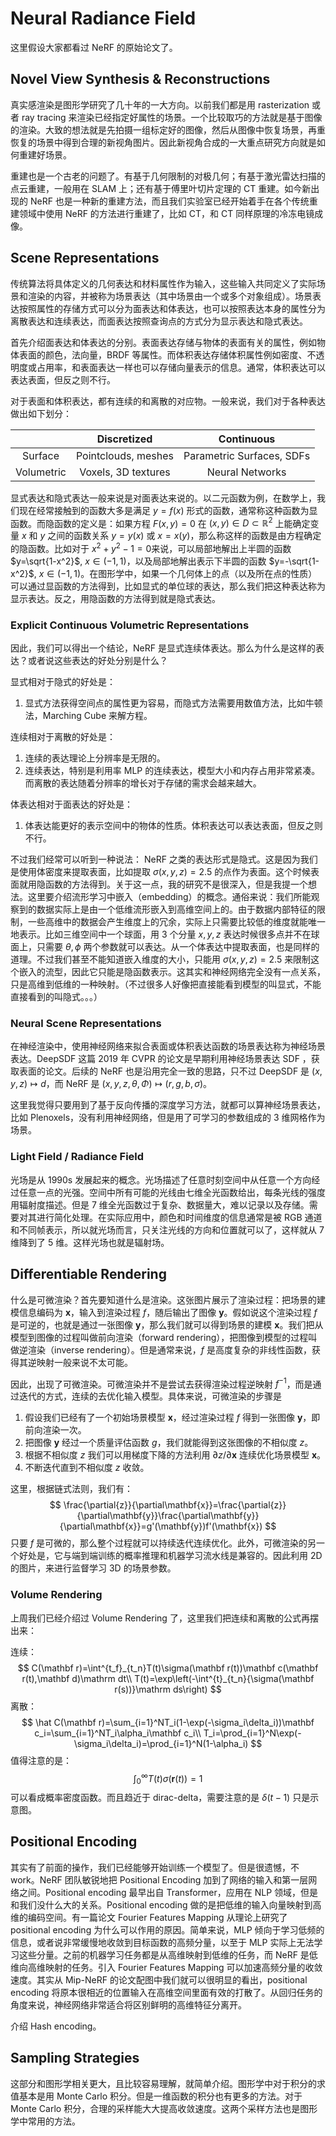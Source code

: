 # Neural Radiance Field

这里假设大家都看过 NeRF 的原始论文了。

## Novel View Synthesis & Reconstructions

真实感渲染是图形学研究了几十年的一大方向。以前我们都是用 rasterization 或者 ray tracing 来渲染已经指定好属性的场景。一个比较取巧的方法就是基于图像的渲染。大致的想法就是先拍摄一组标定好的图像，然后从图像中恢复场景，再重恢复的场景中得到合理的新视角图片。因此新视角合成的一大重点研究方向就是如何重建好场景。

重建也是一个古老的问题了。有基于几何限制的对极几何；有基于激光雷达扫描的点云重建，一般用在 SLAM 上；还有基于傅里叶切片定理的 CT 重建。如今新出现的 NeRF 也是一种新的重建方法，而且我们实验室已经开始着手在各个传统重建领域中使用 NeRF 的方法进行重建了，比如 CT，和 CT 同样原理的冷冻电镜成像。

## Scene Representations

传统算法将具体定义的几何表达和材料属性作为输入，这些输入共同定义了实际场景和渲染的内容，并被称为场景表达（其中场景由一个或多个对象组成）。场景表达按照属性的存储方式可以分为面表达和体表达，也可以按照表达本身的属性分为离散表达和连续表达，而面表达按照查询点的方式分为显示表达和隐式表达。

首先介绍面表达和体表达的分别。表面表达存储与物体的表面有关的属性，例如物体表面的颜色，法向量，BRDF 等属性。而体积表达存储体积属性例如密度、不透明度或占用率，和表面表达一样也可以存储向量表示的信息。通常，体积表达可以表达表面，但反之则不行。

对于表面和体积表达，都有连续的和离散的对应物。一般来说，我们对于各种表达做出如下划分：

|            |     Discretized     |        Continuous         |
| :--------: | :-----------------: | :-----------------------: |
|  Surface   | Pointclouds, meshes | Parametric Surfaces, SDFs |
| Volumetric | Voxels, 3D textures |      Neural Networks      |

显式表达和隐式表达一般来说是对面表达来说的。以二元函数为例，在数学上，我们现在经常接触到的函数大多是满足 $y=f(x)$ 形式的函数，通常称这种函数为显函数。而隐函数的定义是：如果方程 $F(x,y)=0$ 在 $(x,y)\in{D}\subset\mathbb{R}^2$ 上能确定变量 $x$ 和 $y$ 之间的函数关系 $y=y(x)$ 或 $x=x(y)$，那么称这样的函数是由方程确定的隐函数。比如对于 $x^2+y^2-1=0$来说，可以局部地解出上半圆的函数 $y=\sqrt{1-x^2}$, $x\in(-1,1)$，以及局部地解出表示下半圆的函数 $y=-\sqrt{1-x^2}$, $x\in(-1,1)$。在图形学中，如果一个几何体上的点（以及所在点的性质）可以通过显函数的方法得到，比如显式的单位球的表达，那么我们把这种表达称为显示表达。反之，用隐函数的方法得到就是隐式表达。

### Explicit Continuous Volumetric Representations

因此，我们可以得出一个结论，NeRF 是显式连续体表达。那么为什么是这样的表达？或者说这些表达的好处分别是什么？

显式相对于隐式的好处是：

1. 显式方法获得空间点的属性更为容易，而隐式方法需要用数值方法，比如牛顿法，Marching Cube 来解方程。

连续相对于离散的好处是：

1. 连续的表达理论上分辨率是无限的。
2. 连续表达，特别是利用率 MLP 的连续表达，模型大小和内存占用非常紧凑。而离散的表达随着分辨率的增长对于存储的需求会越来越大。

体表达相对于面表达的好处是：

1. 体表达能更好的表示空间中的物体的性质。体积表达可以表达表面，但反之则不行。

不过我们经常可以听到一种说法： NeRF 之类的表达形式是隐式。这是因为我们是使用体密度来提取表面，比如提取 $\sigma(x,y,z)=2.5$ 的点作为表面。这个时候表面就用隐函数的方法得到。关于这一点，我的研究不是很深入，但是我提一个想法。这里要介绍流形学习中嵌入（embedding）的概念。通俗来说：我们所能观察到的数据实际上是由一个低维流形嵌入到高维空间上的。由于数据内部特征的限制，一些高维中的数据会产生维度上的冗余，实际上只需要比较低的维度就能唯一地表示。比如三维空间中一个球面，用 3 个分量 $x,y,z$ 表达时候很多点并不在球面上，只需要 $\theta,\phi$ 两个参数就可以表达。从一个体表达中提取表面，也是同样的道理。不过我们甚至不能知道嵌入维度的大小，只能用 $\sigma(x,y,z)=2.5$ 来限制这个嵌入的流型，因此它只能是隐函数表示。这其实和神经网络完全没有一点关系，只是高维到低维的一种映射。（不过很多人好像把直接能看到模型的叫显式，不能直接看到的叫隐式。。。）

### Neural Scene Representations

在神经渲染中，使用神经网络来拟合表面或体积表达函数的场景表达称为神经场景表达。DeepSDF 这篇 2019 年 CVPR 的论文是早期利用神经场景表达 SDF ，获取表面的论文。后续的 NeRF 也是沿用完全一致的思路，只不过 DeepSDF 是 $(x,y,z)\mapsto d$，而 NeRF 是 $(x,y,z,\theta,\Phi)\mapsto (r,g,b,\sigma)$。

这里我觉得只要用到了基于反向传播的深度学习方法，就都可以算神经场景表达，比如 Plenoxels，没有利用神经网络，但是用了可学习的参数组成的 3 维网格作为场景。

### Light Field / Radiance Field

光场是从 1990s 发展起来的概念。光场描述了任意时刻空间中从任意一个方向经过任意一点的光强。空间中所有可能的光线由七维全光函数给出，每条光线的强度用辐射度描述。但是 7 维全光函数过于复杂、数据量大，难以记录以及存储。需要对其进行简化处理。在实际应用中，颜色和时间维度的信息通常是被 RGB 通道和不同帧表示，所以就光场而言，只关注光线的方向和位置就可以了，这样就从 7 维降到了 5 维。这样光场也就是辐射场。

## Differentiable Rendering

什么是可微渲染？首先要知道什么是渲染。这张图片展示了渲染过程：把场景的建模信息编码为 $\mathbf{x}$，输入到渲染过程 $f$，随后输出了图像 $\mathbf{y}$。假如说这个渲染过程 $f$ 是可逆的，也就是通过一张图像 $\mathbf{y}$，那么我们就可以得到场景的建模 $\mathbf{x}$。我们把从模型到图像的过程叫做前向渲染（forward rendering），把图像到模型的过程叫做逆渲染（inverse rendering）。但是通常来说，$f$ 是高度复杂的非线性函数，获得其逆映射一般来说不太可能。

因此，出现了可微渲染。可微渲染并不是尝试去获得渲染过程逆映射 $f^{-1}$，而是通过迭代的方式，连续的去优化输入模型。具体来说，可微渲染的步骤是

1. 假设我们已经有了一个初始场景模型 $\mathbf{x}$，经过渲染过程 $f$ 得到一张图像 $\mathbf{y}$，即前向渲染一次。
2. 把图像 $\mathbf{y}$ 经过一个质量评估函数 $g$，我们就能得到这张图像的不相似度 $z$。
3. 根据不相似度 $z$ 我们可以用梯度下降的方法利用 $\partial{z}/\partial\mathbf{x}$ 连续优化场景模型 $\mathbf{x}$。
4. 不断迭代直到不相似度 $z$ 收敛。

这里，根据链式法则，我们有：
$$
\frac{\partial{z}}{\partial\mathbf{x}}=\frac{\partial{z}}{\partial\mathbf{y}}\frac{\partial\mathbf{y}}{\partial\mathbf{x}}=g'(\mathbf{y})f'(\mathbf{x})
$$
只要 $f$ 是可微的，那么整个过程就可以持续迭代连续优化。此外，可微渲染的另一个好处是，它与端到端训练的概率推理和机器学习流水线是兼容的。因此利用 2D 的图片，来进行监督学习 3D 的场景参数。

### Volume Rendering

上周我们已经介绍过 Volume Rendering 了，这里我们把连续和离散的公式再摆出来：

连续：
$$
C(\mathbf r)=\int^{t_f}_{t_n}T(t)\sigma(\mathbf r(t))\mathbf c(\mathbf r(t),\mathbf d)\mathrm dt\\
T(t)=\exp\left(-\int^{t}_{t_n}{\sigma(\mathbf r(s))}\mathrm ds\right)
$$
离散：
$$
\hat C(\mathbf r)=\sum_{i=1}^NT_i(1-\exp(-\sigma_i\delta_i))\mathbf c_i=\sum_{i=1}^NT_i\alpha_i\mathbf c_i\\
T_i=\prod_{i=1}^N\exp(-\sigma_i\delta_i)=\prod_{i=1}^N(1-\alpha_i)
$$
值得注意的是：
$$
\int_0^{\infty}T(t)\sigma(\mathbf{r}(t))=1
$$
可以看成概率密度函数。而且趋近于 dirac-delta，需要注意的是 $\delta(t-1)$ 只是示意图。

## Positional Encoding

其实有了前面的操作，我们已经能够开始训练一个模型了。但是很遗憾，不 work。NeRF 团队敏锐地把 Positional Encoding 加到了网络的输入和第一层网络之间。Positional encoding 最早出自 Transformer，应用在 NLP 领域，但是和我们没什么大的关系。Positional encoding 做的是把低维的输入向量映射到高维的编码空间。有一篇论文 Fourier Features Mapping 从理论上研究了 positional encoding 为什么可以作用的原因。简单来说，MLP 倾向于学习低频的信息，或者说非常缓慢地收敛到目标函数的高频分量，以至于 MLP 实际上无法学习这些分量。之前的机器学习任务都是从高维映射到低维的任务，而 NeRF 是低维向高维映射的任务。引入 Fourier Features Mapping 可以加速高频分量的收敛速度。其实从 Mip-NeRF 的论文配图中我们就可以很明显的看出，positional encoding 将原本很相近的位置输入在高维空间里面有效的打散了。从回归任务的角度来说，神经网络非常适合将区别鲜明的高维特征分离开。

介绍 Hash encoding。

## Sampling Strategies

这部分和图形学相关更大，且比较容易理解，就简单介绍。图形学中对于积分的求值基本是用 Monte Carlo 积分。但是一维函数的积分也有更多的方法。对于 Monte Carlo 积分，合理的采样能大大提高收敛速度。这两个采样方法也是图形学中常用的方法。